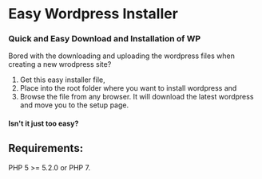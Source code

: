 # Easy Wordpress Installer
### Quick and Easy Download and Installation of WP
Bored with the downloading and uploading the wordpress files when creating a new wrodpress site? 
  1. Get this easy installer file, 
  2. Place into the root folder where you want to install wordpress and 
  3. Browse the file from any browser. 
It will download the latest wordpress and move you to the setup page. 

#### Isn't it just too easy?

## Requirements:
PHP 5 >= 5.2.0 or PHP 7.
